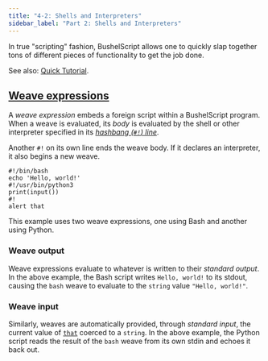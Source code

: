 ```yaml
---
title: "4-2: Shells and Interpreters"
sidebar_label: "Part 2: Shells and Interpreters"
---
```


In true "scripting" fashion, BushelScript allows one to quickly slap together tons of different pieces of functionality to get the job done.

See also: [Quick Tutorial](../tutorial/shells-and-interpreters).

## [Weave expressions](../grammar#literals)

A _weave expression_ embeds a foreign script within a BushelScript program. When a weave is evaluated, its _body_ is evaluated by the shell or other interpreter specified in its [_hashbang (`#!`) line_](https://en.wikipedia.org/wiki/Shebang_(Unix)).

Another `#!` on its own line ends the weave body. If it declares an interpreter, it also begins a new weave.

```
#!/bin/bash
echo 'Hello, world!'
#!/usr/bin/python3
print(input())
#!
alert that
```

This example uses two weave expressions, one using Bash and another using Python.

### Weave output

Weave expressions evaluate to whatever is written to their _standard output_. In the above example, the Bash script writes `Hello, world!` to its stdout, causing the `bash` weave to evaluate to the `string` value `"Hello, world!"`.

### Weave input

Similarly, weaves are automatically provided, through _standard input_, the current value of [`that`](data-flow#anonymous) coerced to a `string`. In the above example, the Python script reads the result of the `bash` weave from its own stdin and echoes it back out.
